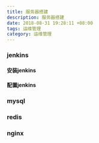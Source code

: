 ```yaml
---
title: 服务器搭建
description: 服务器搭建
date: 2018-08-31 19:28:11 +08:00
tags: 运维管理
category: 运维管理
---
```


### jenkins 
#### 安装jenkins

#### 配置jenkins

### mysql

### redis

### nginx